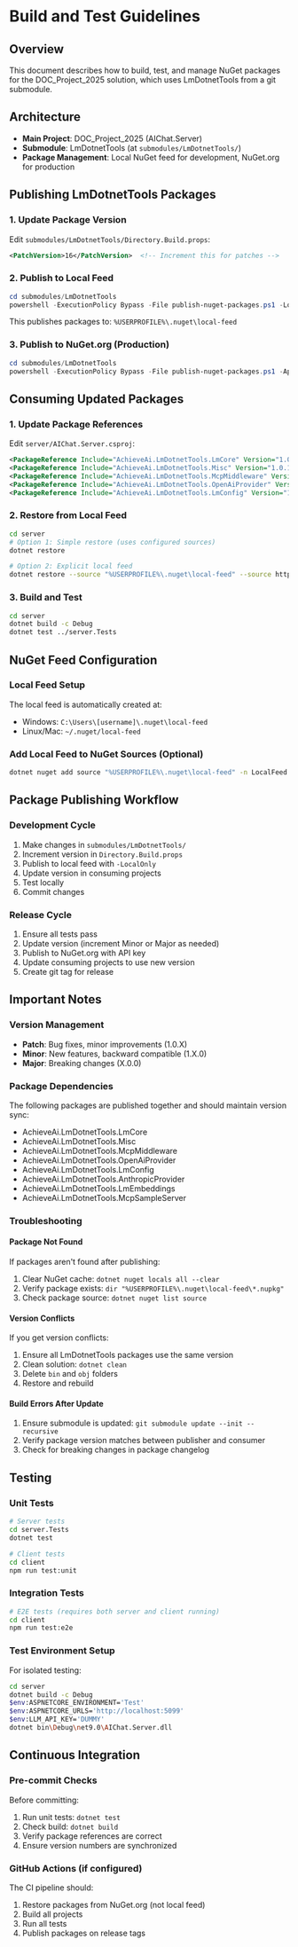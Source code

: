 # Build and Test Guidelines

## Overview
This document describes how to build, test, and manage NuGet packages for the DOC_Project_2025 solution, which uses LmDotnetTools from a git submodule.

## Architecture
- **Main Project**: DOC_Project_2025 (AIChat.Server)
- **Submodule**: LmDotnetTools (at `submodules/LmDotnetTools/`)
- **Package Management**: Local NuGet feed for development, NuGet.org for production

## Publishing LmDotnetTools Packages

### 1. Update Package Version
Edit `submodules/LmDotnetTools/Directory.Build.props`:
```xml
<PatchVersion>16</PatchVersion>  <!-- Increment this for patches -->
```

### 2. Publish to Local Feed
```powershell
cd submodules/LmDotnetTools
powershell -ExecutionPolicy Bypass -File publish-nuget-packages.ps1 -LocalOnly
```

This publishes packages to: `%USERPROFILE%\.nuget\local-feed`

### 3. Publish to NuGet.org (Production)
```powershell
cd submodules/LmDotnetTools
powershell -ExecutionPolicy Bypass -File publish-nuget-packages.ps1 -ApiKey "your-api-key"
```

## Consuming Updated Packages

### 1. Update Package References
Edit `server/AIChat.Server.csproj`:
```xml
<PackageReference Include="AchieveAi.LmDotnetTools.LmCore" Version="1.0.16" />
<PackageReference Include="AchieveAi.LmDotnetTools.Misc" Version="1.0.16" />
<PackageReference Include="AchieveAi.LmDotnetTools.McpMiddleware" Version="1.0.16" />
<PackageReference Include="AchieveAi.LmDotnetTools.OpenAiProvider" Version="1.0.16" />
<PackageReference Include="AchieveAi.LmDotnetTools.LmConfig" Version="1.0.16" />
```

### 2. Restore from Local Feed
```bash
cd server
# Option 1: Simple restore (uses configured sources)
dotnet restore

# Option 2: Explicit local feed
dotnet restore --source "%USERPROFILE%\.nuget\local-feed" --source https://api.nuget.org/v3/index.json
```

### 3. Build and Test
```bash
cd server
dotnet build -c Debug
dotnet test ../server.Tests
```

## NuGet Feed Configuration

### Local Feed Setup
The local feed is automatically created at:
- Windows: `C:\Users\[username]\.nuget\local-feed`
- Linux/Mac: `~/.nuget/local-feed`

### Add Local Feed to NuGet Sources (Optional)
```bash
dotnet nuget add source "%USERPROFILE%\.nuget\local-feed" -n LocalFeed
```

## Package Publishing Workflow

### Development Cycle
1. Make changes in `submodules/LmDotnetTools/`
2. Increment version in `Directory.Build.props`
3. Publish to local feed with `-LocalOnly`
4. Update version in consuming projects
5. Test locally
6. Commit changes

### Release Cycle
1. Ensure all tests pass
2. Update version (increment Minor or Major as needed)
3. Publish to NuGet.org with API key
4. Update consuming projects to use new version
5. Create git tag for release

## Important Notes

### Version Management
- **Patch**: Bug fixes, minor improvements (1.0.X)
- **Minor**: New features, backward compatible (1.X.0)
- **Major**: Breaking changes (X.0.0)

### Package Dependencies
The following packages are published together and should maintain version sync:
- AchieveAi.LmDotnetTools.LmCore
- AchieveAi.LmDotnetTools.Misc
- AchieveAi.LmDotnetTools.McpMiddleware
- AchieveAi.LmDotnetTools.OpenAiProvider
- AchieveAi.LmDotnetTools.LmConfig
- AchieveAi.LmDotnetTools.AnthropicProvider
- AchieveAi.LmDotnetTools.LmEmbeddings
- AchieveAi.LmDotnetTools.McpSampleServer

### Troubleshooting

#### Package Not Found
If packages aren't found after publishing:
1. Clear NuGet cache: `dotnet nuget locals all --clear`
2. Verify package exists: `dir "%USERPROFILE%\.nuget\local-feed\*.nupkg"`
3. Check package source: `dotnet nuget list source`

#### Version Conflicts
If you get version conflicts:
1. Ensure all LmDotnetTools packages use the same version
2. Clean solution: `dotnet clean`
3. Delete `bin` and `obj` folders
4. Restore and rebuild

#### Build Errors After Update
1. Ensure submodule is updated: `git submodule update --init --recursive`
2. Verify package version matches between publisher and consumer
3. Check for breaking changes in package changelog

## Testing

### Unit Tests
```bash
# Server tests
cd server.Tests
dotnet test

# Client tests
cd client
npm run test:unit
```

### Integration Tests
```bash
# E2E tests (requires both server and client running)
cd client
npm run test:e2e
```

### Test Environment Setup
For isolated testing:
```bash
cd server
dotnet build -c Debug
$env:ASPNETCORE_ENVIRONMENT='Test'
$env:ASPNETCORE_URLS='http://localhost:5099'
$env:LLM_API_KEY='DUMMY'
dotnet bin\Debug\net9.0\AIChat.Server.dll
```

## Continuous Integration

### Pre-commit Checks
Before committing:
1. Run unit tests: `dotnet test`
2. Check build: `dotnet build`
3. Verify package references are correct
4. Ensure version numbers are synchronized

### GitHub Actions (if configured)
The CI pipeline should:
1. Restore packages from NuGet.org (not local feed)
2. Build all projects
3. Run all tests
4. Publish packages on release tags